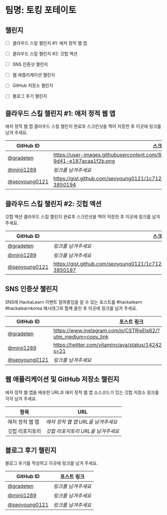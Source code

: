 # 팀명: 토킹 포테이토 #

## 챌린지 ##

* [ ] 클라우드 스킬 챌린지 #1: 애저 정적 웹 앱
* [ ] 클라우드 스킬 챌린지 #2: 깃헙 액션
* [ ] SNS 인증샷 챌린지
* [ ] 웹 애플리케이션 챌린지
* [ ] GitHub 저장소 챌린지
* [ ] 블로그 후기 챌린지


## 클라우드 스킬 챌린지 #1: 애저 정적 웹 앱 ##

애저 정적 웹 앱 클라우드 스킬 챌린지 완료후 스크린샷을 찍어 저장한 후 이곳에 링크를 남겨 주세요.

| GitHub ID | 스크린샷 링크 |
| --------- | ------------- |
| [@gradeten](https://github.com/gradeten) | https://user-images.githubusercontent.com/88281367/128619695-4147c6ea-014d-4841-9d41-e187acaa1f2b.png |
| [@minji1289](https://github.com/minji1289) | *링크를 남겨주세요* |
| [@seoyoung0121](https://github.com/seoyoung0121) | https://gist.github.com/seoyoung0121/1c71234d4a126e4047ac23f7c31aa233#gistcomment-3850194 |



## 클라우드 스킬 챌린지 #2: 깃헙 액션 ##

깃헙 액션 클라우드 스킬 챌린지 완료후 스크린샷을 찍어 저장한 후 이곳에 링크를 남겨 주세요.

| GitHub ID | 스크린샷 링크 |
| --------- | ------------- |
| [@gradeten](https://github.com/gradeten) | *링크를 남겨주세요* |
| [@minji1289](https://github.com/minji1289) | *링크를 남겨주세요* |
| [@seoyoung0121](https://github.com/seoyoung0121) | https://gist.github.com/seoyoung0121/1c71234d4a126e4047ac23f7c31aa233#gistcomment-3850197 |



## SNS 인증샷 챌린지 ##

SNS에 HackaLearn 이벤트 참여중임을 알 수 있는 포스트를 #hackalearn #hackalearnkorea 해시태그와 함꼐 올린 후 이곳에 링크를 남겨 주세요.

| GitHub ID | 포스트 링크 |
| --------- | ------------- |
| [@gradeten](https://github.com/gradeten) | https://www.instagram.com/p/CSTRisEls62/?utm_medium=copy_link |
| [@minji1289](https://github.com/minji1289) | https://twitter.com/vitamincjava/status/1424235737059258375?s=21 |
| [@seoyoung0121](https://github.com/seoyoung0121) | *링크를 남겨주세요* |



## 웹 애플리케이션 및 GitHub 저장소 챌린지 ##

애저 정적 웹 앱을 배포한 URL과 애저 정적 웹 앱 소스코드가 있는 깃헙 저장소 링크를 각각 남겨 주세요.

| 항목            | URL                                |
| --------------- | ---------------------------------- |
| 애저 정적 웹 앱 | *애저 정적 웹 앱 URL을 남겨주세요* |
| 깃헙 리포지토리 | *깃헙 리포지토리 URL을 남겨주세요* |


## 블로그 후기 챌린지 ##

블로그 후기를 작성하고 이곳에 링크를 남겨 주세요.

| GitHub ID | 포스트 링크 |
| --------- | ------------- |
| [@gradeten](https://github.com/gradeten) | *링크를 남겨주세요* |
| [@minji1289](https://github.com/minji1289) | *링크를 남겨주세요* |
| [@seoyoung0121](https://github.com/seoyoung0121) | *링크를 남겨주세요* |
